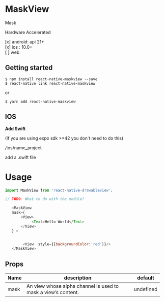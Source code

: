 # MaskView

Mask

Hardware Accelerated 

[x] android: api 21+   
[x] ios : 10.0+   
[ ] web:   


## Getting started

`$ npm install react-native-maskview --save`  
`$ react-native link react-native-maskview`  
  
or

`$ yarn add react-native-maskview `
    

## IOS

**Add Swift**

(If you are using expo sdk >=42 you don't need to do this)

/ios/name_project

add a .swift file  
  

# Usage
```javascript
import MaskView from 'react-native-drawableview';

// TODO: What to do with the module?

   <MaskView 
   mask={
       <View>
            <Text>Hello World</Text>
       </View>
   } >


        <View  style={{backgroundColor:'red'}}/>
   </MaskView>

```


## Props   

| Name | description  | default |
| --- | --- | --- |
| mask | An view whose alpha channel is used to mask a view’s content.  | undefined |


